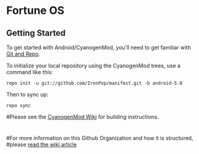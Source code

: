 Fortune OS
==========

Getting Started
---------------

To get started with Android/CyanogenMod, you'll need to get
familiar with [Git and Repo](http://source.android.com/source/using-repo.html).

To initialize your local repository using the CyanogenMod trees, use a command like this:

    repo init -u git://github.com/IronPop/manifest.git -b android-5.0

Then to sync up:

    repo sync

#Please see the [CyanogenMod Wiki](http://wiki.cyanogenmod.org/) for building instructions.
#
#For more information on this Github Organization and how it is structured, 
#please [read the wiki article](http://wiki.cyanogenmod.org/w/Github_Organization)
